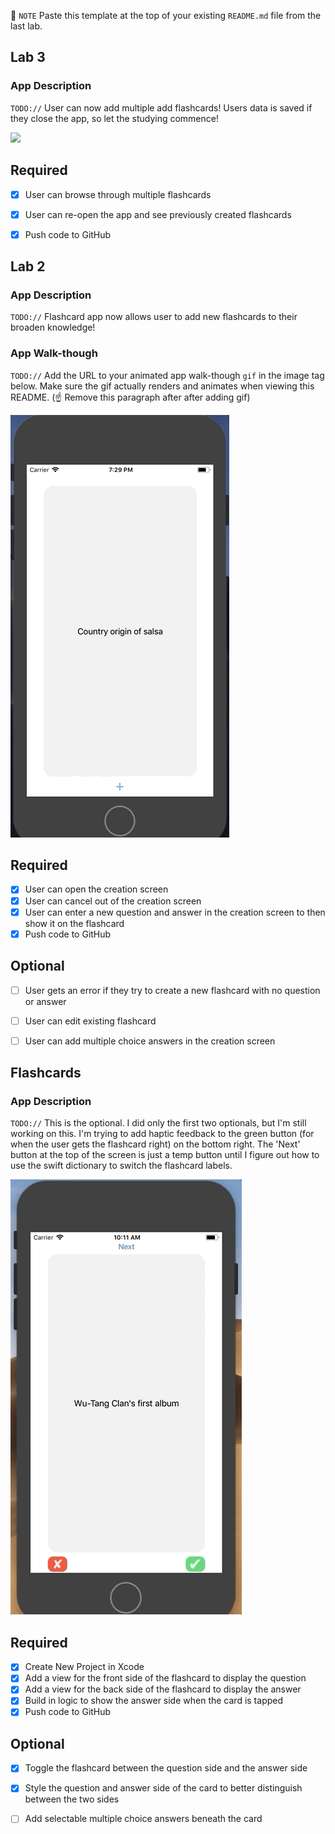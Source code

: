📝 `NOTE` Paste this template at the top of your existing `README.md` file from the last lab.

## Lab 3

### App Description
`TODO://` User can now add multiple add flashcards! Users data is saved if they close the app, so let the studying commence!



![](lab3.gif)


## Required
- [x] User can browse through multiple flashcards
- [x] User can re-open the app and see previously created flashcards
- [x] Push code to GitHub







## Lab 2

### App Description
`TODO://` Flashcard app now allows user to add new flashcards to their broaden knowledge!

### App Walk-though
`TODO://` Add the URL to your animated app walk-though `gif` in the image tag below. Make sure the gif actually renders and animates when viewing this README. (☝️ Remove this paragraph after after adding gif)

![](clownsBeScary.gif)


## Required
- [x] User can open the creation screen
- [x] User can cancel out of the creation screen
- [x] User can enter a new question and answer in the creation screen to then show it on the flashcard
- [x] Push code to GitHub
## Optional
- [ ] User gets an error if they try to create a new flashcard with no question or answer
- [ ] User can edit existing flashcard
- [ ] User can add multiple choice answers in the creation screen




## Flashcards

### App Description
`TODO://` This is the optional. I did only the first two optionals, but I'm still working on this. I'm trying to add haptic feedback to the green button (for when the user gets the flashcard right) on the bottom right. The 'Next' button at the top of the screen is just a temp button until I figure out how to use the swift dictionary to switch the flashcard labels. 



![](optional1.gif)



## Required
- [x] Create New Project in Xcode
- [x] Add a view for the front side of the flashcard to display the question
- [x] Add a view for the back side of the flashcard to display the answer
- [x] Build in logic to show the answer side when the card is tapped
- [x] Push code to GitHub
## Optional
- [x] Toggle the flashcard between the question side and the answer side
- [x] Style the question and answer side of the card to better distinguish between the two sides
- [ ] Add selectable multiple choice answers beneath the card





















